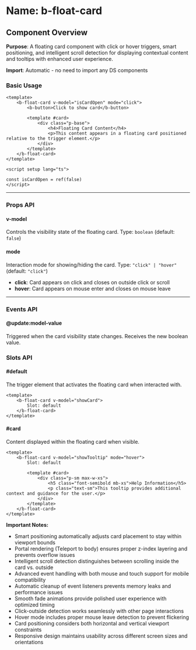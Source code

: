 # Name: b-float-card
## Component Overview

**Purpose**: A floating card component with click or hover triggers, smart positioning, and intelligent scroll detection for displaying contextual content and tooltips with enhanced user experience.

**Import**: Automatic - no need to import any DS components

### Basic Usage

```vue
<template>
    <b-float-card v-model="isCardOpen" mode="click">
        <b-button>Click to show card</b-button>
        
        <template #card>
            <div class="p-base">
                <h4>Floating Card Content</h4>
                <p>This content appears in a floating card positioned relative to the trigger element.</p>
            </div>
        </template>
    </b-float-card>
</template>

<script setup lang="ts">

const isCardOpen = ref(false)
</script>
```

---

### Props API

#### v-model
Controls the visibility state of the floating card. Type: `boolean` (default: `false`)

#### mode
Interaction mode for showing/hiding the card. Type: `"click" | "hover"` (default: `"click"`)

- **click**: Card appears on click and closes on outside click or scroll
- **hover**: Card appears on mouse enter and closes on mouse leave

---

### Events API

#### @update:model-value
Triggered when the card visibility state changes. Receives the new boolean value.

### Slots API

#### #default
The trigger element that activates the floating card when interacted with.

```vue
<template>
    <b-float-card v-model="showCard">
        Slot: default
    </b-float-card>
</template>
```

#### #card
Content displayed within the floating card when visible.

```vue
<template>
    <b-float-card v-model="showTooltip" mode="hover">
        Slot: default
        
        <template #card>
            <div class="p-sm max-w-xs">
                <h5 class="font-semibold mb-xs">Help Information</h5>
                <p class="text-sm">This tooltip provides additional context and guidance for the user.</p>
            </div>
        </template>
    </b-float-card>
</template>
```

**Important Notes:**
- Smart positioning automatically adjusts card placement to stay within viewport bounds
- Portal rendering (Teleport to body) ensures proper z-index layering and prevents overflow issues
- Intelligent scroll detection distinguishes between scrolling inside the card vs. outside
- Advanced event handling with both mouse and touch support for mobile compatibility
- Automatic cleanup of event listeners prevents memory leaks and performance issues
- Smooth fade animations provide polished user experience with optimized timing
- Click-outside detection works seamlessly with other page interactions
- Hover mode includes proper mouse leave detection to prevent flickering
- Card positioning considers both horizontal and vertical viewport constraints
- Responsive design maintains usability across different screen sizes and orientations